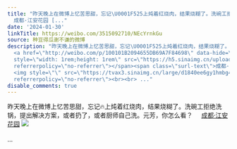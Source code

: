 ```yaml
---
title: "昨天晚上在微博上忆苦思甜，忘记\U0001F525上炖着红烧肉，结果烧糊了。洗碗工拒绝洗锅，提出解决方案，或者扔了，或者厨师自己洗。元芳，你怎么看？
  成都·江安花园 [..."
date: '2024-01-30'
linkTitle: https://weibo.com/3515092710/NEcYrnkGu
source: 种豆得瓜谢不谦的微博
description: "昨天晚上在微博上忆苦思甜，忘记\U0001F525上炖着红烧肉，结果烧糊了。洗碗工拒绝洗锅，提出解决方案，或者扔了，或者厨师自己洗。元芳，你怎么看？
  <a href=\"http://weibo.com/p/100101B2094655DB69A7F84698\" data-hide=\"\"><span class=\"url-icon\"><img
  style=\"width: 1rem;height: 1rem\" src=\"https://h5.sinaimg.cn/upload/2015/09/25/3/timeline_card_small_location_default.png\"
  referrerpolicy=\"no-referrer\"></span><span class=\"surl-text\">成都·江安花园</span></a>
  <img style=\"\" src=\"https://tvax3.sinaimg.cn/large/d1840ee6gy1hmbg4pzntwj22bc334hdv.jpg\"
  referrerpolicy=\"no-referrer\"><br><br> ..."
disable_comments: true
---
```

昨天晚上在微博上忆苦思甜，忘记🔥上炖着红烧肉，结果烧糊了。洗碗工拒绝洗锅，提出解决方案，或者扔了，或者厨师自己洗。元芳，你怎么看？ <a href="http://weibo.com/p/100101B2094655DB69A7F84698" data-hide=""><span class="url-icon"><img style="width: 1rem;height: 1rem" src="https://h5.sinaimg.cn/upload/2015/09/25/3/timeline_card_small_location_default.png" referrerpolicy="no-referrer"></span><span class="surl-text">成都·江安花园</span></a> <img style="" src="https://tvax3.sinaimg.cn/large/d1840ee6gy1hmbg4pzntwj22bc334hdv.jpg" referrerpolicy="no-referrer"><br><br> ...